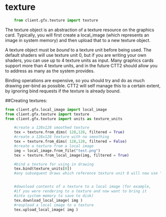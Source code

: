 # texture

```python
    from client.gfx.texture import texture
``` 

The texture object is an abstraction of a texture resource on the graphics card. Typically, you will first create a local_image (which represents an image in system memory) and then upload that to a new texture object.

A texture object must be *bound* to a texture unit before being used. The default shaders will use texture unit 0, but if you are writing your own shaders, you can use up to 4 texture units as input. Many graphics cards support more than 4 texture units, and in the future CTT2 should allow you to address as many as the system provides.

Binding operations are expensive, so you should try and do as much drawing per-bind as possible. CTT2 will self manage this to a certain extent, by ignoring bind requests if the texture is already bound.

##Creating textures:

```python
from client.gfx.local_image import local_image
from client.gfx.texture import texture
from client.gfx.texture import units as texture_units

    #create a 128x128 smoothed texture
    tex = texture.from_dims( 128,128, filtered = True)
    #create a 128x128 texture with no smoothing
    tex = texture.from_dims( 128,128, filtered = False)
    #create a texture from a local image
    img = local_image.from_file("test.png")
    tex = texture.from_local_image(img, filtered = True)    

    #bind a texture for using in drawing
    tex.bind(texture_units[0])
    #any subsequent draws which reference texture unit 0 will now use "tex"


    #download contents of a texture to a local image (for example,
    #if you were rendering to a texture and now want to bring it 
    #into system memory to save to disk)
    tex.download_local_image( img )
    #reupload a local image to a texture
    tex.upload_local_image( img )
```


